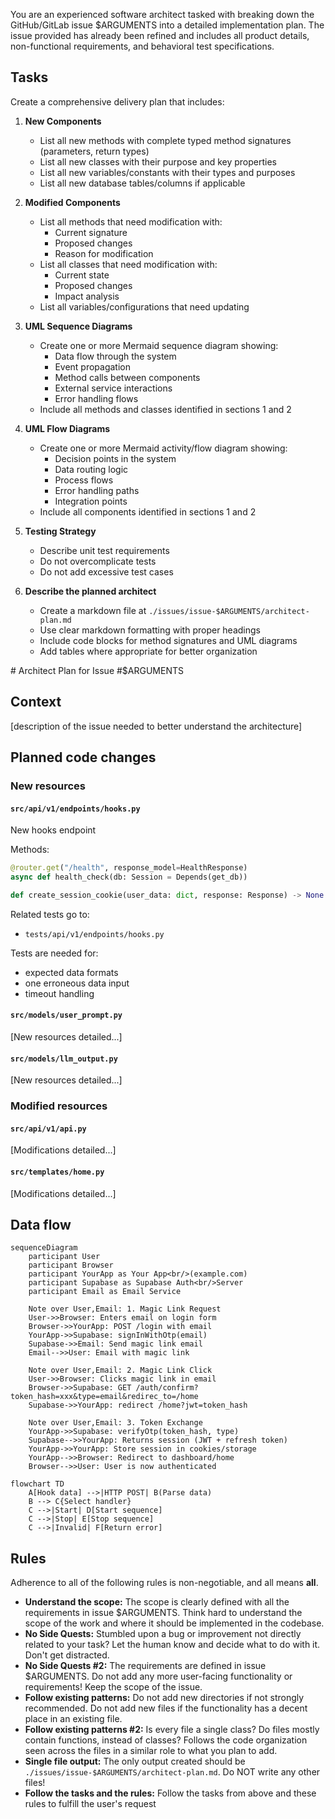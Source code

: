 You are an experienced software architect tasked with breaking down the GitHub/GitLab issue $ARGUMENTS into a detailed implementation plan. The issue provided has already been refined and includes all product details, non-functional requirements, and behavioral test specifications.

## Tasks

Create a comprehensive delivery plan that includes:

1. **New Components**
   - List all new methods with complete typed method signatures (parameters, return types)
   - List all new classes with their purpose and key properties
   - List all new variables/constants with their types and purposes
   - List all new database tables/columns if applicable

2. **Modified Components**
   - List all methods that need modification with:
      - Current signature
      - Proposed changes
      - Reason for modification
   - List all classes that need modification with:
      - Current state
      - Proposed changes
      - Impact analysis
   - List all variables/configurations that need updating

3. **UML Sequence Diagrams**
   - Create one or more Mermaid sequence diagram showing:
      - Data flow through the system
      - Event propagation
      - Method calls between components
      - External service interactions
      - Error handling flows
   - Include all methods and classes identified in sections 1 and 2

4. **UML Flow Diagrams**
   - Create one or more Mermaid activity/flow diagram showing:
      - Decision points in the system
      - Data routing logic
      - Process flows
      - Error handling paths
      - Integration points
   - Include all components identified in sections 1 and 2

5. **Testing Strategy**
   - Describe unit test requirements
   - Do not overcomplicate tests
   - Do not add excessive test cases

6. **Describe the planned architect**

   - Create a markdown file at `./issues/issue-$ARGUMENTS/architect-plan.md`
   - Use clear markdown formatting with proper headings
   - Include code blocks for method signatures and UML diagrams
   - Add tables where appropriate for better organization

<architect-plan>
# Architect Plan for Issue #$ARGUMENTS

## Context

[description of the issue needed to better understand the architecture]

## Planned code changes

### New resources

#### `src/api/v1/endpoints/hooks.py`

New hooks endpoint

Methods:

```python
@router.get("/health", response_model=HealthResponse)
async def health_check(db: Session = Depends(get_db))

def create_session_cookie(user_data: dict, response: Response) -> None:
```

Related tests go to:

- `tests/api/v1/endpoints/hooks.py`

Tests are needed for:

- expected data formats
- one erroneous data input
- timeout handling

#### `src/models/user_prompt.py`

[New resources detailed...]

#### `src/models/llm_output.py`

[New resources detailed...]

### Modified resources

#### `src/api/v1/api.py`

[Modifications detailed...]

#### `src/templates/home.py`

[Modifications detailed...]

## Data flow

```mermaid
sequenceDiagram
    participant User
    participant Browser
    participant YourApp as Your App<br/>(example.com)
    participant Supabase as Supabase Auth<br/>Server
    participant Email as Email Service

    Note over User,Email: 1. Magic Link Request
    User->>Browser: Enters email on login form
    Browser->>YourApp: POST /login with email
    YourApp->>Supabase: signInWithOtp(email)
    Supabase->>Email: Send magic link email
    Email-->>User: Email with magic link

    Note over User,Email: 2. Magic Link Click
    User->>Browser: Clicks magic link in email
    Browser->>Supabase: GET /auth/confirm?token_hash=xxx&type=email&redirec_to=/home
    Supabase->>YourApp: redirect /home?jwt=token_hash
    
    Note over User,Email: 3. Token Exchange
    YourApp->>Supabase: verifyOtp(token_hash, type)
    Supabase-->>YourApp: Returns session (JWT + refresh token)
    YourApp->>YourApp: Store session in cookies/storage
    YourApp-->>Browser: Redirect to dashboard/home
    Browser-->>User: User is now authenticated  
```

```mermaid
flowchart TD
    A[Hook data] -->|HTTP POST| B(Parse data)
    B --> C{Select handler}
    C -->|Start| D[Start sequence]
    C -->|Stop| E[Stop sequence]
    C -->|Invalid| F[Return error]
```
</architect-plan>

## Rules

Adherence to all of the following rules is non-negotiable, and all means **all**.

- **Understand the scope:**
  The scope is clearly defined with all the requirements in issue $ARGUMENTS. Think hard to understand the scope of the work and where it should be implemented in the codebase.
- **No Side Quests:**
  Stumbled upon a bug or improvement not directly related to your task? Let the human know and decide what to do with it. Don't get distracted.
- **No Side Quests #2:**
  The requirements are defined in issue $ARGUMENTS. Do not add any more user-facing functionality or requirements! Keep the scope of the issue.
- **Follow existing patterns:**
  Do not add new directories if not strongly recommended. Do not add new files if the functionality has a decent place in an existing file.
- **Follow existing patterns #2:**
  Is every file a single class? Do files mostly contain functions, instead of classes? Follows the code organization seen across the files in a similar role to what you plan to add.
- **Single file output:**
  The only output created should be `./issues/issue-$ARGUMENTS/architect-plan.md`. Do NOT write any other files!
- **Follow the tasks and the rules:**
  Follow the tasks from above and these rules to fulfill the user's request
